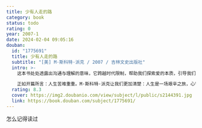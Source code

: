 ```yaml
---
title: 少有人走的路
category: book
status: todo
rating: 0
year: 2007-1
date: 2024-02-04 09:05:16
douban:
  id: "1775691"
  title: 少有人走的路
  subtitle: "[美] M·斯科特·派克 / 2007 / 吉林文史出版社"
  intro: >-
    这本书处处透露出沟通与理解的意味，它跨越时代限制，帮助我们探索爱的本质，引导我们过上崭新，宁静而丰富的生活；它帮助我们学习爱，也学习独立；它教诲我们成为更称职的、更有理解心的父母。归根到底，它告诉我们怎样找到真正的自我。

    正如开篇所言：人生苦难重重。M·斯科特·派克让我们更加清楚：人生是一场艰辛之旅，心智成熟的旅程相当漫长。但是，他没有让我们感到恐惧，相反，他带领我们去经历一系列艰难乃至痛苦的转变，最终达到自我认知的更高境界。
  rating: 8.3
  cover: https://img2.doubanio.com/view/subject/l/public/s2144391.jpg
  link: https://book.douban.com/subject/1775691/
---
```


怎么记得读过